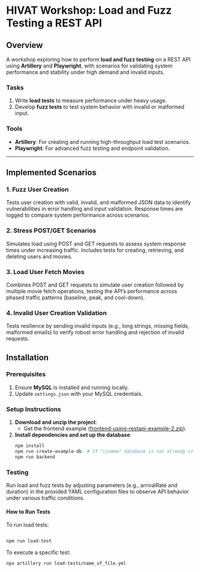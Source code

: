 # HIVAT Workshop: Load and Fuzz Testing a REST API  

## Overview  
A workshop exploring how to perform **load and fuzz testing** on a REST API using **Artillery** and **Playwright**, with scenarios for validating system performance and stability under high demand and invalid inputs.

### Tasks  
1. Write **load tests** to measure performance under heavy usage.  
2. Develop **fuzz tests** to test system behavior with invalid or malformed input.  

### Tools  
- **Artillery**: For creating and running high-throughput load test scenarios.  
- **Playwright**: For advanced fuzz testing and endpoint validation.

---

## Implemented Scenarios  

### 1. **Fuzz User Creation**  
Tests user creation with valid, invalid, and malformed JSON data to identify vulnerabilities in error handling and input validation. Response times are logged to compare system performance across scenarios.  

### 2. **Stress POST/GET Scenarios**  
Simulates load using POST and GET requests to assess system response times under increasing traffic. Includes tests for creating, retrieving, and deleting users and movies.  

### 3. **Load User Fetch Movies**  
Combines POST and GET requests to simulate user creation followed by multiple movie fetch operations, testing the API’s performance across phased traffic patterns (baseline, peak, and cool-down).  

### 4. **Invalid User Creation Validation**  
Tests resilience by sending invalid inputs (e.g., long strings, missing fields, malformed emails) to verify robust error handling and rejection of invalid requests.

## Installation  

### Prerequisites  
1. Ensure **MySQL** is installed and running locally.  
2. Update `settings.json` with your MySQL credentials.  

### Setup Instructions  
1. **Download and unzip the project**:  
   - Get the frontend example ([frontend-using-restapi-example-2.zip](#)).  
2. **Install dependencies and set up the database**:  
   ```bash
   npm install
   npm run create-example-db  # If "cinema" database is not already created
   npm run backend
   ```

### Testing
Run load and fuzz tests by adjusting parameters (e.g., arrivalRate and duration) in the provided YAML configuration files to observe API behavior under various traffic conditions.

#### How to Run Tests
To run load tests:

```bash

npm run load-test
```
To execute a specific test:

```bash
npx artillery run load-tests/name_of_file.yml
```


